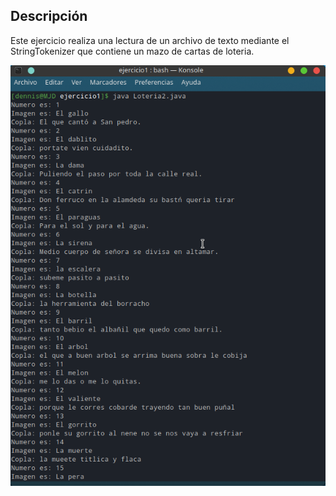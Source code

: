 ## Descripción
Este ejercicio realiza una lectura de un archivo de texto mediante el StringTokenizer que contiene un mazo de cartas de loteria.


![Ejemplo](/assets/S2/POO_1.png)
